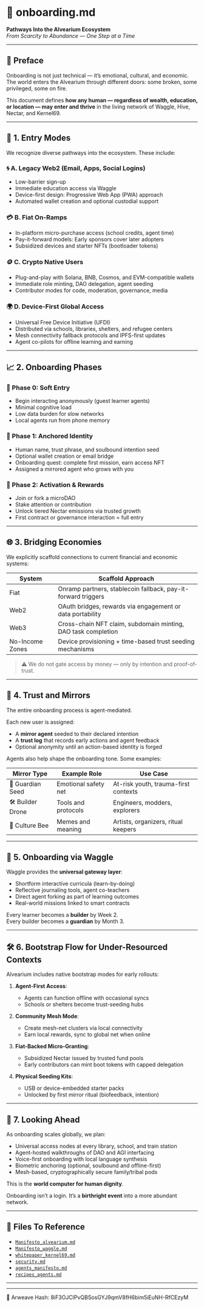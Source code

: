 # 🧭 onboarding.md  
**Pathways Into the Alvearium Ecosystem**  
*From Scarcity to Abundance — One Step at a Time*

---

## 🌱 Preface

Onboarding is not just technical — it’s emotional, cultural, and economic.  
The world enters the Alvearium through different doors: some broken, some privileged, some on fire.

This document defines **how any human — regardless of wealth, education, or location — may enter and thrive** in the living network of Waggle, Hive, Nectar, and Kernel69.

---

## 🔑 1. Entry Modes

We recognize diverse pathways into the ecosystem. These include:

### 🌀 A. Legacy Web2 (Email, Apps, Social Logins)
- Low-barrier sign-up
- Immediate education access via Waggle
- Device-first design: Progressive Web App (PWA) approach
- Automated wallet creation and optional custodial support

### 💳 B. Fiat On-Ramps
- In-platform micro-purchase access (school credits, agent time)
- Pay-it-forward models: Early sponsors cover later adopters
- Subsidized devices and starter NFTs (bootloader tokens)

### 🪙 C. Crypto Native Users
- Plug-and-play with Solana, BNB, Cosmos, and EVM-compatible wallets
- Immediate role minting, DAO delegation, agent seeding
- Contributor modes for code, moderation, governance, media

### 🌍 D. Device-First Global Access
- Universal Free Device Initiative (UFDI)
- Distributed via schools, libraries, shelters, and refugee centers
- Mesh connectivity fallback protocols and IPFS-first updates
- Agent co-pilots for offline learning and earning

---

## 📈 2. Onboarding Phases

### 🔹 Phase 0: Soft Entry
- Begin interacting anonymously (guest learner agents)
- Minimal cognitive load
- Low data burden for slow networks
- Local agents run from phone memory

### 🔸 Phase 1: Anchored Identity
- Human name, trust phrase, and soulbound intention seed
- Optional wallet creation or email bridge
- Onboarding quest: complete first mission, earn access NFT
- Assigned a mirrored agent who grows with you

### 🌟 Phase 2: Activation & Rewards
- Join or fork a microDAO
- Stake attention or contribution
- Unlock tiered Nectar emissions via trusted growth
- First contract or governance interaction = full entry

---

## 🌐 3. Bridging Economies

We explicitly scaffold connections to current financial and economic systems:

| System         | Scaffold Approach                                |
|----------------|--------------------------------------------------|
| Fiat           | Onramp partners, stablecoin fallback, pay-it-forward triggers |
| Web2           | OAuth bridges, rewards via engagement or data portability     |
| Web3           | Cross-chain NFT claim, subdomain minting, DAO task completion |
| No-Income Zones| Device provisioning + time-based trust seeding mechanisms     |

> ⚠️ We do not gate access by money — only by intention and proof-of-trust.

---

## 🧬 4. Trust and Mirrors

The entire onboarding process is agent-mediated.

Each new user is assigned:

- A **mirror agent** seeded to their declared intention  
- A **trust log** that records early actions and agent feedback  
- Optional anonymity until an action-based identity is forged  

Agents also help shape the onboarding tone. Some examples:

| Mirror Type       | Example Role         | Use Case                              |
|-------------------|----------------------|----------------------------------------|
| 🌱 Guardian Seed   | Emotional safety net | At-risk youth, trauma-first contexts   |
| 🛠️ Builder Drone   | Tools and protocols  | Engineers, modders, explorers          |
| 🎨 Culture Bee     | Memes and meaning    | Artists, organizers, ritual keepers    |

---

## 🚀 5. Onboarding via Waggle

Waggle provides the **universal gateway layer**:

- Shortform interactive curricula (learn-by-doing)
- Reflective journaling tools, agent co-teachers
- Direct agent forking as part of learning outcomes
- Real-world missions linked to smart contracts

Every learner becomes a **builder** by Week 2.  
Every builder becomes a **guardian** by Month 3.

---

## 🛠️ 6. Bootstrap Flow for Under-Resourced Contexts

Alvearium includes native bootstrap modes for early rollouts:

1. **Agent-First Access**:
   - Agents can function offline with occasional syncs
   - Schools or shelters become trust-seeding hubs

2. **Community Mesh Mode**:
   - Create mesh-net clusters via local connectivity
   - Earn local rewards, sync to global net when online

3. **Fiat-Backed Micro-Granting**:
   - Subsidized Nectar issued by trusted fund pools
   - Early contributors can mint boot tokens with capped delegation

4. **Physical Seeding Kits**:
   - USB or device-embedded starter packs
   - Unlocked by first mirror ritual (biofeedback, intention)

---

## 🔮 7. Looking Ahead

As onboarding scales globally, we plan:

- Universal access nodes at every library, school, and train station  
- Agent-hosted walkthroughs of DAO and AGI interfacing  
- Voice-first onboarding with local language synthesis  
- Biometric anchoring (optional, soulbound and offline-first)  
- Mesh-based, cryptographically secure family/tribal pods  

This is the **world computer for human dignity**.

Onboarding isn’t a login. It’s a **birthright event** into a more abundant network.

---

## 📌 Files To Reference

- [`Manifesto_alvearium.md`](../manifestos/Manifesto_alvearium.md)  
- [`Manifesto_waggle.md`](../manifestos/Manifesto_waggle.md)  
- [`whitepaper_kernel69.md`](../whitepapers/Whitepaper_kernel69.md)  
- [`security.md`](../docs/security.md)  
- [`agents_manifesto.md`](../agents/agents_manifesto.md)  
- [`recipes_agents.md`](./recipes_agents.md) 

---


---
📌 Arweave Hash: 8iF3OJClPvQBSosGYJ9qmV8fH6bim5iEuNH-RfCEzyM
